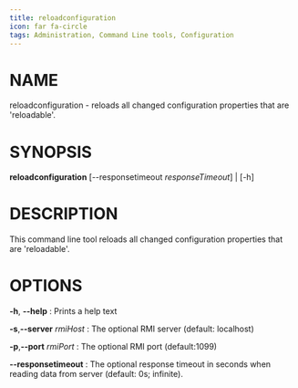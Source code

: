```yaml
---
title: reloadconfiguration
icon: far fa-circle
tags: Administration, Command Line tools, Configuration
---
```


# NAME

reloadconfiguration - reloads all changed configuration properties that are 'reloadable'.

# SYNOPSIS

**reloadconfiguration** [--responsetimeout *responseTimeout*] | [-h]

# DESCRIPTION

This command line tool reloads all changed configuration properties that are 'reloadable'.

# OPTIONS

**-h**, **--help**
: Prints a help text

**-s**,**--server** *rmiHost*
: The optional RMI server (default: localhost)

**-p**,**--port** *rmiPort*
: The optional RMI port (default:1099)

**--responsetimeout**
: The optional response timeout in seconds when reading data from server (default: 0s; infinite).

